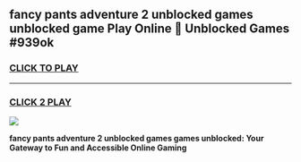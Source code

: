
## fancy pants adventure 2 unblocked games unblocked game Play Online 👋 Unblocked Games #939ok
<h3>
<a href="https://premium.freeplayer.one?title=fancy_pants_adventure_2_unblocked_games&ref=21F">CLICK TO PLAY</a></h3>
<hr>

<h3>
<a href="https://premium.freeplayer.one?title=fancy_pants_adventure_2_unblocked_games&ref=21F">CLICK 2 PLAY</a>
  
</h3>

<a href="https://premium.freeplayer.one?title=fancy_pants_adventure_2_unblocked_games&ref=21F/"><img src="https://clearcache.store/games.png"></a>


**fancy pants adventure 2 unblocked games games unblocked: Your Gateway to Fun and Accessible Online Gaming**
